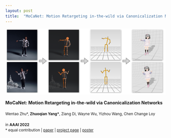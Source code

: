 ```yaml
---
layout: post
title:  "MoCaNet: Motion Retargeting in-the-wild via Canonicalization Networks"
---
```


	

<div class="unit one-third">
	<img class="paper_image" src="/assets/mocanet/teaser.png">
</div>

<div class="unit two-thirds">

<b>MoCaNet: Motion Retargeting in-the-wild via Canonicalization Networks</b>  
<br>
<small>Wentao Zhu*, <b class="author-highlight">Zhuoqian Yang*</b>, Ziang Di, Wayne Wu, Yizhou Wang, Chen Change Loy</small>  
<br>
<small>in <b>AAAI 2022</b></small> 
<br> 
<small>* equal contribution | 
	<a class="chip" href="https://arxiv.org/abs/2112.10082">paper</a> | 
	<a class="chip" href="/mocanet">project page</a> | 
	<a class="chip" href="/assets/mocanet/poster.pdf">poster</a>
</small>
</div>